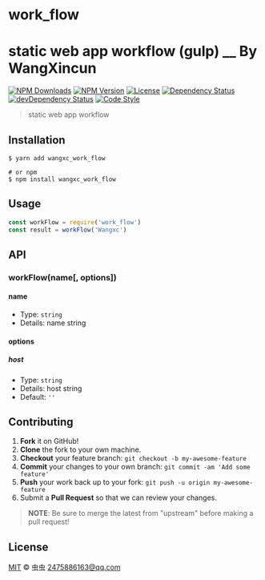 # work_flow
# static web app workflow (gulp) __ By WangXincun

[![NPM Downloads][downloads-image]][downloads-url]
[![NPM Version][version-image]][version-url]
[![License][license-image]][license-url]
[![Dependency Status][dependency-image]][dependency-url]
[![devDependency Status][devdependency-image]][devdependency-url]
[![Code Style][style-image]][style-url]

> static web app workflow

## Installation

```shell
$ yarn add wangxc_work_flow

# or npm
$ npm install wangxc_work_flow
```

## Usage

<!-- TODO: Introduction of API use -->

```javascript
const workFlow = require('work_flow')
const result = workFlow('Wangxc')
```

## API

<!-- TODO: Introduction of API -->

### workFlow(name[, options])

#### name

- Type: `string`
- Details: name string

#### options

##### host

- Type: `string`
- Details: host string
- Default: `''`

## Contributing

1. **Fork** it on GitHub!
2. **Clone** the fork to your own machine.
3. **Checkout** your feature branch: `git checkout -b my-awesome-feature`
4. **Commit** your changes to your own branch: `git commit -am 'Add some feature'`
5. **Push** your work back up to your fork: `git push -u origin my-awesome-feature`
6. Submit a **Pull Request** so that we can review your changes.

> **NOTE**: Be sure to merge the latest from "upstream" before making a pull request!

## License

[MIT](LICENSE) &copy; 虫虫 <2475886163@qq.com>



[downloads-image]: https://img.shields.io/npm/dm/work_flow.svg
[downloads-url]: https://npmjs.org/package/work_flow
[version-image]: https://img.shields.io/npm/v/work_flow.svg
[version-url]: https://npmjs.org/package/work_flow
[license-image]: https://img.shields.io/github/license/Wangxc/work_flow.svg
[license-url]: https://github.com/Wangxc/work_flow/blob/master/LICENSE
[dependency-image]: https://img.shields.io/david/Wangxc/work_flow.svg
[dependency-url]: https://david-dm.org/Wangxc/work_flow
[devdependency-image]: https://img.shields.io/david/dev/Wangxc/work_flow.svg
[devdependency-url]: https://david-dm.org/Wangxc/work_flow?type=dev
[style-image]: https://img.shields.io/badge/code_style-standard-brightgreen.svg
[style-url]: https://standardjs.com
